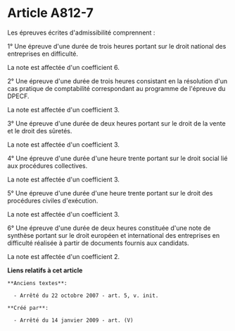 # Article A812-7

Les épreuves écrites d'admissibilité comprennent :

1° Une épreuve d'une durée de trois heures portant sur le droit national des entreprises en difficulté.

La note est affectée d'un coefficient 6.

2° Une épreuve d'une durée de trois heures consistant en la résolution d'un cas pratique de comptabilité correspondant au
programme de l'épreuve du DPECF.

La note est affectée d'un coefficient 3.

3° Une épreuve d'une durée de deux heures portant sur le droit de la vente et le droit des sûretés.

La note est affectée d'un coefficient 3.

4° Une épreuve d'une durée d'une heure trente portant sur le droit social lié aux procédures collectives.

La note est affectée d'un coefficient 3.

5° Une épreuve d'une durée d'une heure trente portant sur le droit des procédures civiles d'exécution.

La note est affectée d'un coefficient 3.

6° Une épreuve d'une durée de deux heures constituée d'une note de synthèse portant sur le droit européen et international
des entreprises en difficulté réalisée à partir de documents fournis aux candidats.

La note est affectée d'un coefficient 2.

**Liens relatifs à cet article**

	**Anciens textes**:

	  - Arrêté du 22 octobre 2007 - art. 5, v. init.

	**Créé par**:

	  - Arrêté du 14 janvier 2009 - art. (V)
